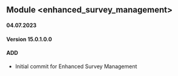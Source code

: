 ## Module <enhanced_survey_management>

#### 04.07.2023
#### Version 15.0.1.0.0
#### ADD

- Initial commit for Enhanced Survey Management
